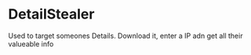 # DetailStealer
Used to target someones Details. Download it, enter a IP adn get all their valueable info

